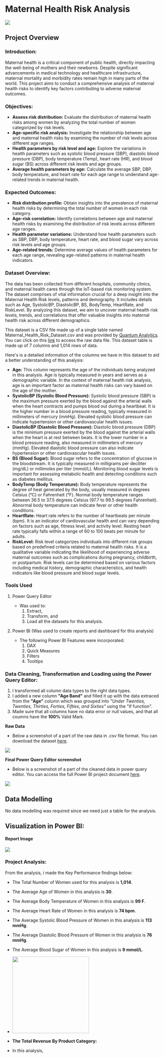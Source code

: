 # Maternal Health Risk Analysis
![](images/Maternal_Health_Risk_image.jpg)

## Project Overview
### Introduction:
Maternal health is a critical component of public health, directly impacting the well-being of mothers and their newborns. Despite significant advancements in medical technology and healthcare infrastructure, maternal mortality and morbidity rates remain high in many parts of the world. This project aims to conduct a comprehensive analysis of maternal health risks to identify key factors contributing to adverse maternal outcomes.

### Objectives:
- __Assess risk distribution:__ Evaluate the distribution of maternal health risks among women by analyzing the total number of women categorized by risk levels.
- __Age-specific risk analysis:__ Investigate the relationship between age and maternal health risks by examining the number of risk levels across different age ranges.
- __Health parameters by risk level and age:__ Explore the variations in health parameters such as systolic blood pressure (SBP), diastolic blood pressure (DBP), body temperature (Temp), heart rate (HR), and blood sugar (BS) across different risk levels and age groups.
- __Average health parameters by age:__ Calculate the average SBP, DBP, body temperature, and heart rate for each age range to understand age-related trends in maternal health.


### Expected Outcomes:
- __Risk distribution profile:__ Obtain insights into the prevalence of maternal health risks by determining the total number of women in each risk category.
- __Age-risk correlation:__ Identify correlations between age and maternal health risks by examining the distribution of risk levels across different age ranges.
- __Health parameter variations:__ Understand how health parameters such as SBP, DBP, body temperature, heart rate, and blood sugar vary across risk levels and age groups.
- __Age-related trends:__ Determine average values of health parameters for each age range, revealing age-related patterns in maternal health indicators.

### Dataset Overview:
The data has been collected from different hospitals, community clinics, and maternal health cares through the IoT-based risk monitoring system. The dataset comprises of vital information crucial for a deep insight into the Maternal Health Risk levels, patterns and demography. It includes details such as Age,	SystolicBP,	DiastolicBP,	BS,	BodyTemp,	HeartRate, and	RiskLevel. By analyzing this dataset, we aim to uncover maternal health risk levels, trends, and correlations that offer valuable insights into maternal health risk across different demographics.

This dataset is a CSV file made up of a single table named Maternal_Health_Risk_Dataset.csv and was provided by [Quantum Analytics](https://www.quantumanalyticsco.org/). You can click on this [link](Maternal%20Health%20Risk%20Data%20Set.csv) to access the raw data file. This dataset table is made up of 7 columns and 1,014 rows of data.  

Here's is a detailed information of the columns we have in this dataset to aid a better understanding of this analysis:
- __Age:__ This column represents the age of the individuals being analyzed in this analysis. Age is typically measured in years and serves as a demographic variable. In the context of maternal health risk analysis, age is an important factor as maternal health risks can vary based on the age of the mother.
- __SystolicBP (Systolic Blood Pressure):__ Systolic blood pressure (SBP) is the maximum pressure exerted by the blood against the arterial walls when the heart contracts and pumps blood out during a heartbeat. It is the higher number in a blood pressure reading, typically measured in millimeters of mercury (mmHg). Elevated systolic blood pressure can indicate hypertension or other cardiovascular health issues.
- __DiastolicBP (Diastolic Blood Pressure):__ Diastolic blood pressure (DBP) is the minimum pressure exerted by the blood against the arterial walls when the heart is at rest between beats. It is the lower number in a blood pressure reading, also measured in millimeters of mercury (mmHg). Elevated diastolic blood pressure can also indicate hypertension or other cardiovascular health issues.
- __BS (Blood Sugar):__ Blood sugar refers to the concentration of glucose in the bloodstream. It is typically measured in milligrams per deciliter (mg/dL) or millimoles per liter (mmol/L). Monitoring blood sugar levels is important for assessing metabolic health and detecting conditions such as diabetes mellitus.
- __BodyTemp (Body Temperature):__ Body temperature represents the degree of heat generated by the body, usually measured in degrees Celsius (°C) or Fahrenheit (°F). Normal body temperature ranges between 36.5 to 37.5 degrees Celsius (97.7 to 99.5 degrees Fahrenheit). Abnormal body temperature can indicate fever or other health conditions.
- __HeartRate:__ Heart rate refers to the number of heartbeats per minute (bpm). It is an indicator of cardiovascular health and can vary depending on factors such as age, fitness level, and activity level. Resting heart rate typically falls within a range of 60 to 100 beats per minute for adults.
- __RiskLevel:__ Risk level categorizes individuals into different risk groups based on predefined criteria related to maternal health risks. It is a qualitative variable indicating the likelihood of experiencing adverse maternal outcomes such as complications during pregnancy, childbirth, or postpartum. Risk levels can be determined based on various factors including medical history, demographic characteristics, and health indicators like blood pressure and blood sugar levels.

### Tools Used
1. Power Query Editor
    - Was used to:
        1. Extract,
        2. Transform, and
        3. Load all the datasets for this analysis.
           
2. Power BI (Was used to create reports and dashboard for this analysis)
    - The following Power BI Features were incorporated:
        1. DAX
        2. Quick Measures
        3. Filters
        4. Tooltips


### Data Cleaning, Transformation and Loading using the Power Query Editor:
1. I transformed all column data types to the right data types.
2. I added a new column __"Age Band"__ and filled it up with the data extraced from the __"Age"__ column which was grouped into _"Under Twenties, Twenties, Thirties, Forties, Fifties, and Sixties"_ using the "If function".
3. Made sure that all columns have no data error or null values, and that all coumns have the __100%__ Valid Mark.

**Raw Data**
- Below a screenshot of a part of the raw data in .csv file format. You can download the dataset [here](images/Maternal%20Health%20Risk%20Data%20Set.csv).

![](images/Raw_Data_Sceenshot_image.png)

**Final Power Query Editor screenshot**
- Below is a screenshot of a part of the cleaned data in power query editor. You can access the full Power BI project document [here](https://github.com/Ugochukwuodinaka/Maternal-Health-Risk-Analysis/blob/main/MATERNAL%20HEALTH%20RISK%20ANALYSIS.pbix).

![](images/Power_Query_Screenshot_image.png)

## Data Modelling
No data modelling was required since we need just a table for the analysis.

## Visualization in Power BI:
#### Report Image
![](images/Maternal_Health_Risk_Analysis_Dashboard.jpg)

### Project Analysis:
From the analysis, i made the Key Performance findings below:
- The Total Number of Women used for this analysis is __1,014__.
- The Average Age of Women in this analysis is __30__.
- The Average Body Temperature of Women in this analysis is __99 F__.
- The Average Heart Rate of Women in this analysis is __74 bpm__.
- The Average Systolic Blood Pressure of Women in this analysis is __113 mmHg__.
- The Average Diastolic Blood Pressure of Women in this analysis is __76 mmHg__.
- The Average Blood Sugar of Women in this analysis is __9 mmol/L__.

- <img src="images/Total_Revenue_By_Category.jpg" width="250">
- **The Total Revenue By Product Category:**
- In this analysis,

